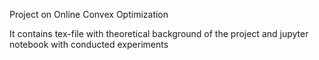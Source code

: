 Project on Online Convex Optimization

It contains tex-file with theoretical background of the project and jupyter notebook with conducted experiments
